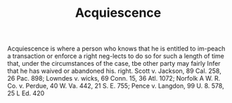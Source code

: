 ---
title: Acquiescence
permalink: "/definitions/acquiescence.html"
body: Acquiescence is where a person who knows that he is entitled to im-peach a transaction
  or enforce a right neg-lects to do so for such a length of time that, under the
  circumstances of the case, tbe other party may fairly Infer that he has waived or
  abandoned his. right. Scott v. Jackson, 89 Cal. 258, 26 Pac. 898; Lowndes v. wicks,
  69 Conn. 15, 36 Atl. 1072; Norfolk A W. R. Co. v. Perdue, 40 W. Va. 442, 21 S. E.
  755; Pence v. Langdon, 99 U. 8. 578, 25 L Ed. 420
published_at: '2018-07-07'
layout: post
---